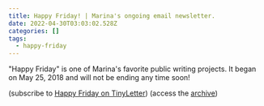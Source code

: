 ```yaml
---
title: Happy Friday! | Marina's ongoing email newsletter.
date: 2022-04-30T03:03:02.528Z
categories: []
tags:
  - happy-friday
---
```

"Happy Friday" is one of Marina's favorite public writing projects. It began on May 25, 2018 and will not be ending any time soon! 

(subscribe to [Happy Friday on TinyLetter](http://tinyletter.com/mtinone)) (access the [archive](https://www.mtinone.com/happyfriday/))